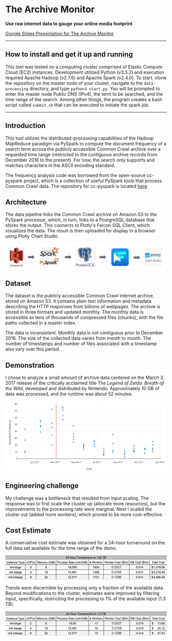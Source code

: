 # The Archive Monitor

**Use raw internet data to gauge your online media footprint**

  

[Google Slides Presentation for The Archive Monitor](https://docs.google.com/presentation/d/1o3R8Odrkqcwbpp6PAXOucX0fcK6NtDUzxhY4cG0X4Yc/edit#slide=id.g7c92e72691_0_132)

  

<hr/>

  

## How to install and get it up and running

This tool was tested on a computing cluster comprised of Elastic Compute Cloud (EC2) instances. Development utilized Python (v3.5.2) and execution required Apache Hadoop (v2.7.6) and Apache Spark 
(v2.4.0).  To start, clone the repository on the master node of your cluster, navigate to the `data-processing` directory, and type `python3 start.py`. You will be prompted to enter the master node 
Public DNS (IPv4), the term to be searched, and the time range of the search. Among other things, the program creates a bash script called `submit.sh` that can be executed to initiate the spark job.
  

<hr/>

  

## Introduction

This tool utilizes the distributed-processing capabilities of the Hadoop MapReduce paradigm via PySpark to compute the document frequency of a search term across the publicly accessible Common Crawl 
archive over a requested time range (restricted to the contiguous archive records from December 2016 to the present). For now, the search only supports and matches characters in the ASCII encoding 
standard.

The frequency analysis code was borrowed from the open-source cc-pyspark project, which is a collection of useful PySpark tools that process Common Crawl data.  The repository for cc-pyspark is located 
[here](https://github.com/commoncrawl/cc-pyspark).

## Architecture

The data pipeline links the Common Crawl archive on Amazon S3 to the PySpark processor, which, in turn, links to a PostgreSQL database that stores the output. This connects to Plotly's Falcon SQL 
Client, which visualizes the data. The result is then uploaded for display in a browser using Plotly Chart Studio.


![pipeline](images/pipeline.png)  

## Dataset

The dataset is the publicly accessible Common Crawl internet archive, stored on Amazon S3. It contains plain text information and metadata describing the HTTP responses from billions of webpages. The 
archive is stored in three formats and updated monthly. The monthly data is accessible as tens of thousands of compressed files (chunks), with the file paths collected in a master index.

The data is inconsistent. Monthly data is not contiguous prior to December 2016. The size of the collected data varies from month to month. The number of timestamps and number of files associated with 
a timestamp also vary over this period.



## Demonstration

I chose to analyze a small amount of archive data centered on the March 3, 2017 release of the critically acclaimed title *The Legend of Zelda: Breath of the Wild*, developed and distributed by Nintendo.
Approximately 10 GB of data was processed, and the runtime was about 52 minutes.

![Testcase Plot](images/testcase_plot.png)


## Engineering challenge

My challenge was a bottleneck that resulted from input scaling. The response was to first scale the cluster up (allocate more resources), but the improvements to the processing rate were marginal. Next 
I scaled the cluster out (added more workers), which proved to be more cost-effective.


## Cost Estimate

A conservative cost estimate was obtained for a 24-hour turnaround on the full data set available for the time range of the demo.

![130 TB Turnaround](images/130tb_turnaround.png)

Trends were discernible by processing only a fraction of the available data. Beyond modifications to the cluster, estimates were improved by filtering input, specifically, restricting the processing to 
1% of the available input (1.3 TB).

![1.3 TB Turnaround](images/1tb_turnaround.png)

